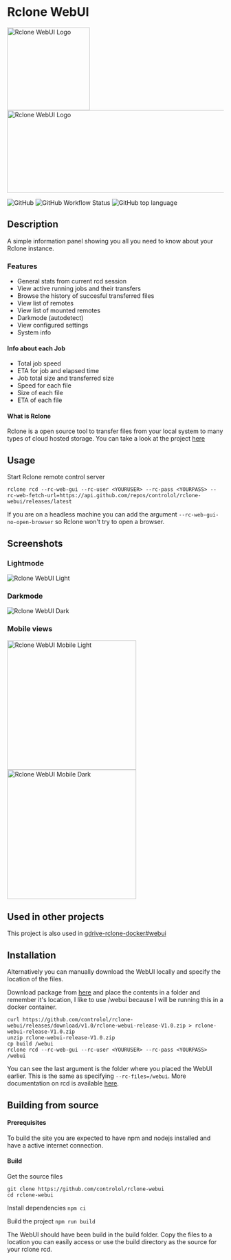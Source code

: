 # Rclone WebUI

<p float="left">
  <img src="./public/android-chrome-192x192.png" alt="Rclone WebUI Logo" width="192" height="192" />
  <img src="./rclone-webui-text-759x192.png" alt="Rclone WebUI Logo" width="759" height="192" />
</p>

![GitHub](https://img.shields.io/github/license/controlol/rclone-webui)
![GitHub Workflow Status](https://img.shields.io/github/workflow/status/controlol/rclone-webui/Update%20Release%20V1.0?label=Build%20Release)
![GitHub top language](https://img.shields.io/github/languages/top/controlol/rclone-webui)

## Description
A simple information panel showing you all you need to know about your Rclone instance. 
### Features
- General stats from current rcd session
- View active running jobs and their transfers
- Browse the history of succesful transferred files
- View list of remotes
- View list of mounted remotes
- Darkmode (autodetect)
- View configured settings
- System info

#### Info about each Job
- Total job speed
- ETA for job and elapsed time
- Job total size and transferred size
- Speed for each file
- Size of each file
- ETA of each file

#### What is Rclone
Rclone is a open source tool to transfer files from your local system to many types of cloud hosted storage. You can take a look at the project [here](https://rclone.org/)

## Usage
Start Rclone remote control server
```
rclone rcd --rc-web-gui --rc-user <YOURUSER> --rc-pass <YOURPASS> --rc-web-fetch-url=https://api.github.com/repos/controlol/rclone-webui/releases/latest
```
If you are on a headless machine you can add the argument `--rc-web-gui-no-open-browser` so Rclone won't try to open a browser.

## Screenshots

### Lightmode
<img src="./screenshots/desktop-light.png" alt="Rclone WebUI Light" />

### Darkmode
<img src="./screenshots/desktop-dark.png" alt="Rclone WebUI Dark" />

### Mobile views
<p float="left">
  <img src="./screenshots/iPhone-X-light.png" alt="Rclone WebUI Mobile Light" width="300"/>
  <img src="./screenshots/iPhone-X-dark.png" alt="Rclone WebUI Mobile Dark" width="300"/>
</p>

## Used in other projects
This project is also used in [gdrive-rclone-docker#webui](https://github.com/controlol/gdrive-rclone-docker/tree/webui)

## Installation
Alternatively you can manually download the WebUI locally and specify the location of the files.

Download package from [here](https://github.com/controlol/rclone-webui/releases/download/v1.0/rclone-webui-release-V1.0.zip) and place the contents in a folder and remember it's location, I like to use /webui because I will be running this in a docker container.
```
curl https://github.com/controlol/rclone-webui/releases/download/v1.0/rclone-webui-release-V1.0.zip > rclone-webui-release-V1.0.zip
unzip rclone-webui-release-V1.0.zip
cp build /webui
rclone rcd --rc-web-gui --rc-user <YOURUSER> --rc-pass <YOURPASS> /webui
```

You can see the last argument is the folder where you placed the WebUI earlier. This is the same as specifying `--rc-files=/webui`. More documentation on rcd is available [here](https://rclone.org/rc).<br/>


## Building from source

#### Prerequisites
To build the site you are expected to have npm and nodejs installed and have a active internet connection.

#### Build

Get the source files
```
git clone https://github.com/controlol/rclone-webui
cd rclone-webui
```

Install dependencies
`npm ci`

Build the project
`npm run build`

The WebUI should have been build in the build folder. Copy the files to a location you can easily access or use the build directory as the source for your rclone rcd.
